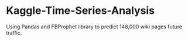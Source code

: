 # Kaggle-Time-Series-Analysis

Using Pandas and FBProphet library to predict 148,000 wiki pages future traffic.  
